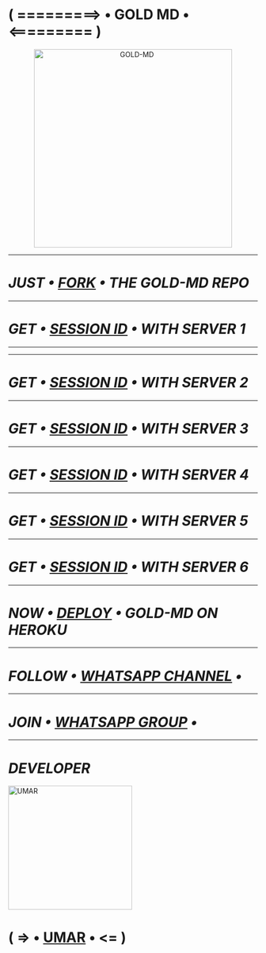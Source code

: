 # ( =========> • GOLD MD • <========= )

<p align="center">
  <a href="https://github.com/D4X-UMAR">
    <img alt="GOLD-MD" height="400" src="https://i.postimg.cc/1XQq5DzP/pictures-white949544-GOjsnnsnznznzbzbbzbz7777-GOLDLD-PIC.png">
  </a>
</p>

***

# *_JUST • [FORK](https://dashboard.heroku.com/new?template=https://github.com/D4X-UMAR/GOLD-MD/fork) • THE GOLD-MD REPO_*

***

# *_GET • [SESSION ID](https://gold-md-server-1-ac249c5a71fb.herokuapp.com) • WITH SERVER 1_*

***

 ***

# *_GET • [SESSION ID](https://gold-md-server-2-7913a772d360.herokuapp.com) • WITH SERVER 2_*

***

# *_GET • [SESSION ID](https://gold-md-server-3-fda056d35afd.herokuapp.com) • WITH SERVER 3_*

***

# *_GET • [SESSION ID](https://gold-md-server-4-b864b9341803.herokuapp.com) • WITH SERVER 4_*

***

# *_GET • [SESSION ID](https://gold-md-server-5-27f7d00b74e1.herokuapp.com) • WITH SERVER 5_*

***

# *_GET • [SESSION ID](https://gold-md-made-by-umar-c751c8dfbb3e.herokuapp.com) • WITH SERVER 6_*

***

# *_NOW • [DEPLOY](https://dashboard.heroku.com/new?button-url=https://github.com/D4X-UMAR/GOLD-MD&template=https://github.com/D4X-UMAR/GOLD-MD) • GOLD-MD ON HEROKU_*

***

# *_FOLLOW • [WHATSAPP CHANNEL](https://whatsapp.com/channel/0029VaZtuAxLI8YeUWRXBg3Y) •_*

***

# *_JOIN • [WHATSAPP GROUP](https://chat.whatsapp.com/II4CelPFUvIFeK6f8hdJuX) •_*

***

# *_DEVELOPER_*
<a href="https://github.com/D4X-UMAR"><img src="https://i.ibb.co/wspzc9t/IMG-20240328-WA0000.jpg" width="250" height="250" alt="UMAR"/></a>
# ( => • [UMAR](https://wa.me/233201817959) • <= )
